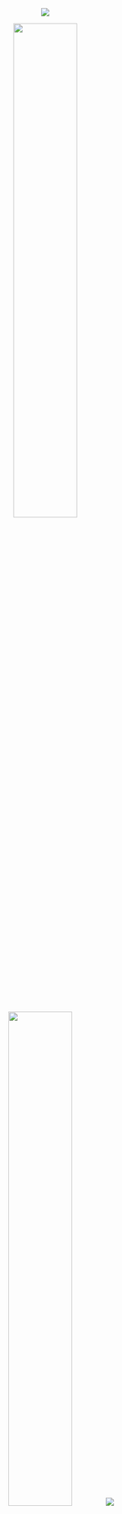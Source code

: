 <p align="center">
  <img src="https://camo.githubusercontent.com/992babdffd8c74a1502de375fbdf7e4d54773242/68747470733a2f2f6d656469612e67697068792e636f6d2f6d656469612f53576f536b4e36447854737a71494b4571762f67697068792e676966" />
</p>

<p align="center">
  <img height="50%" width="auto" src ="https://github-readme-stats.vercel.app/api?username=wangrongsheng&show_icons=true&count_private=true&theme=darcula&hide_border=true&hide=issues,contribs&bg_color=00000000">
  <img height="50%" width="auto" src ="https://github-readme-stats.vercel.app/api/top-langs/?username=wangrongsheng&layout=compact&hide_border=true&theme=darcula&bg_color=00000000&langs_count=6&hide=jupyter%20notebook,tex,css,php">
  <img src ="https://github-readme-streak-stats.herokuapp.com?user=wangrongsheng&theme=darcula&hide_border=true&background=FFFFFF00">
  <!--br>
  <br>
  <a href="https://www.buymeacoffee.com/wangrs"> <img align="center" src="https://cdn.buymeacoffee.com/buttons/v2/default-orange.png" height="50" width="210" alt="wangrs" /></a-->
</p>

## <img height="40" src="https://raw.githubusercontent.com/innng/innng/master/assets/kyubey.gif"/> 读研这两年
